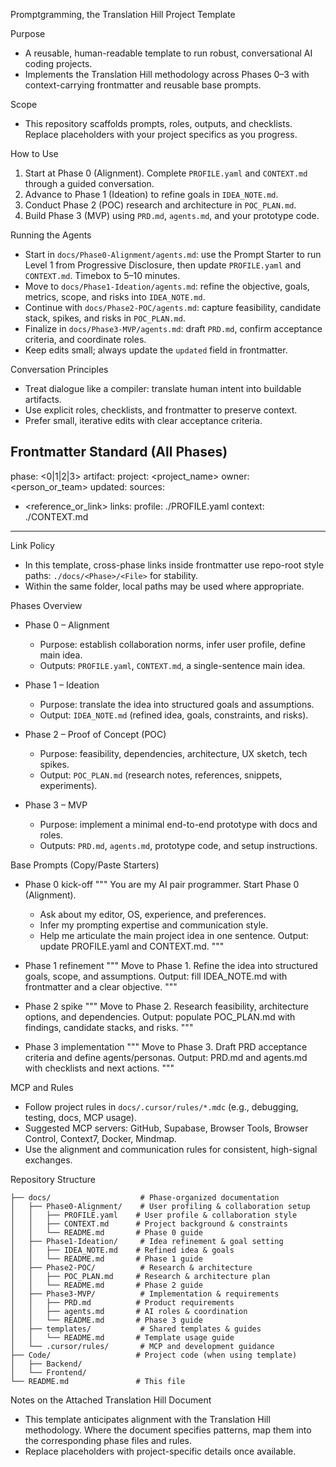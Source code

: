 Promptgramming, the Translation Hill Project Template

Purpose
- A reusable, human-readable template to run robust, conversational AI coding projects.
- Implements the Translation Hill methodology across Phases 0–3 with context-carrying frontmatter and reusable base prompts.

Scope
- This repository scaffolds prompts, roles, outputs, and checklists. Replace placeholders with your project specifics as you progress.

How to Use
1. Start at Phase 0 (Alignment). Complete `PROFILE.yaml` and `CONTEXT.md` through a guided conversation.
2. Advance to Phase 1 (Ideation) to refine goals in `IDEA_NOTE.md`.
3. Conduct Phase 2 (POC) research and architecture in `POC_PLAN.md`.
4. Build Phase 3 (MVP) using `PRD.md`, `agents.md`, and your prototype code.

Running the Agents
- Start in `docs/Phase0-Alignment/agents.md`: use the Prompt Starter to run Level 1 from Progressive Disclosure, then update `PROFILE.yaml` and `CONTEXT.md`. Timebox to 5–10 minutes.
- Move to `docs/Phase1-Ideation/agents.md`: refine the objective, goals, metrics, scope, and risks into `IDEA_NOTE.md`.
- Continue with `docs/Phase2-POC/agents.md`: capture feasibility, candidate stack, spikes, and risks in `POC_PLAN.md`.
- Finalize in `docs/Phase3-MVP/agents.md`: draft `PRD.md`, confirm acceptance criteria, and coordinate roles.
- Keep edits small; always update the `updated` field in frontmatter.

Conversation Principles
- Treat dialogue like a compiler: translate human intent into buildable artifacts.
- Use explicit roles, checklists, and frontmatter to preserve context.
- Prefer small, iterative edits with clear acceptance criteria.

Frontmatter Standard (All Phases)
---
phase: <0|1|2|3>
artifact: <file purpose>
project: <project_name>
owner: <person_or_team>
updated: <YYYY-MM-DD>
sources:
  - <reference_or_link>
links:
  profile: ./PROFILE.yaml
  context: ./CONTEXT.md
---

Link Policy
- In this template, cross-phase links inside frontmatter use repo-root style paths: `./docs/<Phase>/<File>` for stability.
- Within the same folder, local paths may be used where appropriate.

Phases Overview
- Phase 0 – Alignment
  - Purpose: establish collaboration norms, infer user profile, define main idea.
  - Outputs: `PROFILE.yaml`, `CONTEXT.md`, a single-sentence main idea.

- Phase 1 – Ideation
  - Purpose: translate the idea into structured goals and assumptions.
  - Output: `IDEA_NOTE.md` (refined idea, goals, constraints, and risks).

- Phase 2 – Proof of Concept (POC)
  - Purpose: feasibility, dependencies, architecture, UX sketch, tech spikes.
  - Output: `POC_PLAN.md` (research notes, references, snippets, experiments).

- Phase 3 – MVP
  - Purpose: implement a minimal end-to-end prototype with docs and roles.
  - Outputs: `PRD.md`, `agents.md`, prototype code, and setup instructions.

Base Prompts (Copy/Paste Starters)
- Phase 0 kick-off
  """
  You are my AI pair programmer. Start Phase 0 (Alignment).
  - Ask about my editor, OS, experience, and preferences.
  - Infer my prompting expertise and communication style.
  - Help me articulate the main project idea in one sentence.
  Output: update PROFILE.yaml and CONTEXT.md.
  """

- Phase 1 refinement
  """
  Move to Phase 1. Refine the idea into structured goals, scope, and assumptions.
  Output: fill IDEA_NOTE.md with frontmatter and a clear objective.
  """

- Phase 2 spike
  """
  Move to Phase 2. Research feasibility, architecture options, and dependencies.
  Output: populate POC_PLAN.md with findings, candidate stacks, and risks.
  """

- Phase 3 implementation
  """
  Move to Phase 3. Draft PRD acceptance criteria and define agents/personas.
  Output: PRD.md and agents.md with checklists and next actions.
  """

MCP and Rules
- Follow project rules in `docs/.cursor/rules/*.mdc` (e.g., debugging, testing, docs, MCP usage).
- Suggested MCP servers: GitHub, Supabase, Browser Tools, Browser Control, Context7, Docker, Mindmap.
- Use the alignment and communication rules for consistent, high-signal exchanges.

Repository Structure
```
├── docs/                    # Phase-organized documentation
│   ├── Phase0-Alignment/    # User profiling & collaboration setup
│   │   ├── PROFILE.yaml    # User profile & collaboration style
│   │   ├── CONTEXT.md      # Project background & constraints
│   │   └── README.md       # Phase 0 guide
│   ├── Phase1-Ideation/     # Idea refinement & goal setting
│   │   ├── IDEA_NOTE.md    # Refined idea & goals
│   │   └── README.md       # Phase 1 guide
│   ├── Phase2-POC/          # Research & architecture
│   │   ├── POC_PLAN.md     # Research & architecture plan
│   │   └── README.md       # Phase 2 guide
│   ├── Phase3-MVP/          # Implementation & requirements
│   │   ├── PRD.md          # Product requirements
│   │   ├── agents.md       # AI roles & coordination
│   │   └── README.md       # Phase 3 guide
│   ├── templates/           # Shared templates & guides
│   │   └── README.md       # Template usage guide
│   └── .cursor/rules/       # MCP and development guidance
├── Code/                   # Project code (when using template)
│   ├── Backend/
│   └── Frontend/
└── README.md               # This file
```

Notes on the Attached Translation Hill Document
- This template anticipates alignment with the Translation Hill methodology. Where the document specifies patterns, map them into the corresponding phase files and rules.
- Replace placeholders with project-specific details once available.

